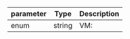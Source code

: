| parameter | Type | Description |
| ----------- | ----------- |----------- |
| enum  |  string  | VM:   |
